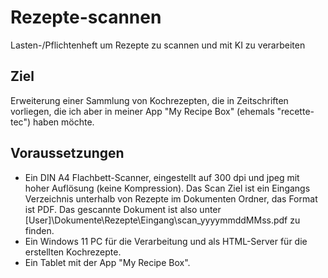 # Rezepte-scannen
Lasten-/Pflichtenheft um Rezepte zu scannen und mit KI zu verarbeiten

## Ziel
Erweiterung einer Sammlung von Kochrezepten, die in Zeitschriften vorliegen, die ich aber in meiner App "My Recipe Box" (ehemals "recette-tec") haben möchte.

## Voraussetzungen
- Ein DIN A4 Flachbett-Scanner, eingestellt auf 300 dpi und jpeg mit hoher Auflösung (keine Kompression). Das Scan Ziel ist ein Eingangs Verzeichnis unterhalb von Rezepte im Dokumenten Ordner, das Format ist PDF. Das gescannte Dokument ist also unter [User]\Dokumente\Rezepte\Eingang\scan_yyyymmddMMss.pdf zu finden.
- Ein Windows 11 PC für die Verarbeitung und als HTML-Server für die erstellten Kochrezepte.
- Ein Tablet mit der App "My Recipe Box".

